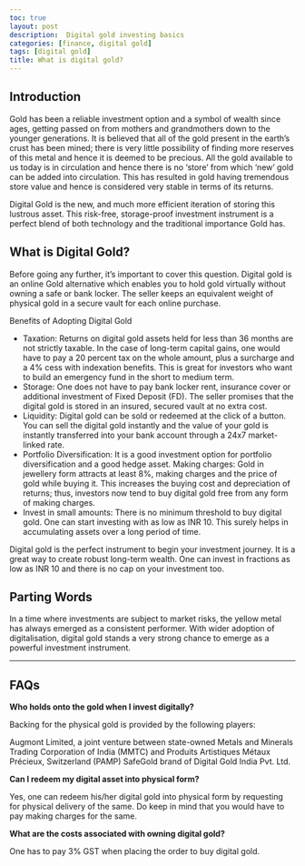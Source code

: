 ```yaml
---
toc: true
layout: post
description:  Digital gold investing basics
categories: [finance, digital gold]
tags: [digital gold]
title: What is digital gold?
---
```


## Introduction

Gold has been a reliable investment option and a symbol of wealth since ages, getting passed on from mothers and grandmothers down to the younger generations. It is believed that all of the gold present in the earth’s crust has been mined; there is very little possibility of finding more reserves of this metal and hence it is deemed to be precious. All the gold available to us today is in circulation and hence there is no ‘store’ from which ‘new’ gold can be added into circulation. This has resulted in gold having tremendous store value and hence is considered very stable in terms of its returns.

Digital Gold is the new, and much more efficient iteration of storing this lustrous asset. This risk-free, storage-proof investment instrument is a perfect blend of both technology and the traditional importance Gold has.


## What is Digital Gold?

Before going any further, it’s important to cover this question. Digital gold is an online Gold alternative which enables you to hold gold virtually without owning a safe or bank locker. The seller keeps an equivalent weight of physical gold in a secure vault for each online purchase.

Benefits of Adopting Digital Gold
- Taxation: Returns on digital gold assets held for less than 36 months are not strictly taxable. In the case of long-term capital gains, one would  have to pay a 20 percent tax on the whole amount, plus a surcharge and a 4% cess with indexation benefits. This is great for investors who want to build an emergency fund in the short to medium term.
- Storage: One does not have to pay bank locker rent, insurance cover or additional investment of Fixed Deposit (FD). The seller promises that the digital gold is stored in an insured, secured vault at no extra cost.
- Liquidity: Digital gold can be sold or redeemed at the click of a button. You can sell the digital gold instantly and the value of your gold is instantly transferred into your bank account through a 24x7 market-linked rate.
- Portfolio Diversification: It is a good investment option for portfolio diversification and a good hedge asset.
Making charges: Gold in jewellery form attracts at least 8%, making charges and the price of gold while buying it. This increases the buying cost and depreciation of returns; thus, investors now tend to buy digital gold free from any form of making charges.
- Invest in small amounts: There is no minimum threshold to buy digital gold. One can start investing with as low as INR 10. This surely helps in accumulating assets over a long period of time.

Digital gold is the perfect instrument to begin your investment journey. It is a great way to create robust long-term wealth. One can invest in fractions as low as INR 10 and there is no cap on your investment too.

## Parting Words

In a time where investments are subject to market risks, the yellow metal has always emerged as a consistent performer. With wider adoption of digitalisation, digital gold stands a very strong chance to emerge as a powerful investment instrument.

---

## FAQs

**Who holds onto the gold when I invest digitally?**

Backing for the physical gold is provided by the following players:

Augmont Limited, a joint venture between state-owned Metals and Minerals Trading Corporation of India (MMTC) and Produits Artistiques Métaux Précieux, Switzerland (PAMP)
SafeGold brand of Digital Gold India Pvt. Ltd.

**Can I redeem my digital asset into physical form?**

Yes, one can redeem his/her digital gold into physical form by requesting for physical delivery of the same. Do keep in mind that you would have to pay making charges for the same.

**What are the costs associated with owning digital gold?**

One has to pay 3% GST when placing the order to buy digital gold.

